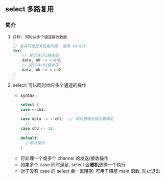 ## select 多路复用

### 简介

1. `目标: 同时从多个通道接收数据`

   ```go
   // 能实现但是有性能问题: 使用 select
   for{
       // 尝试从ch1接收值
       data, ok := <-ch1
       // 尝试从ch2接收值
       data, ok := <-ch2
   }
   ```

2. select: 可以同时响应多个通道的操作

   - syntax
     ```go
     select {
     case <-ch1:
       //...
     case data := <-ch2:  // 成功接收到值才算满足
       //...
     case ch3 <- 10:
       //...
     default:
       //默认操作
     }
     ```
   - 可处理一个或多个 channel 的发送/接收操作
   - 如果多个 case 同时满足, select 会**随机**选择一个执行
   - 对于没有 case 的 select 会一直阻塞: 可用于阻塞 main 函数, 防止退出
